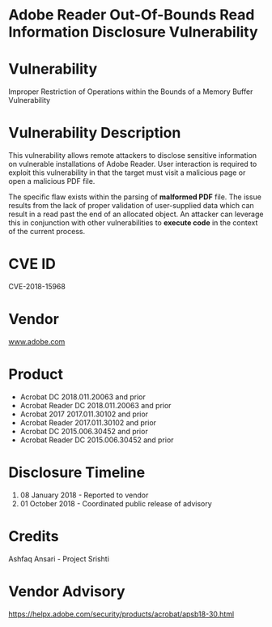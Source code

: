 # Adobe Reader Out-Of-Bounds Read Information Disclosure Vulnerability

# Vulnerability

Improper Restriction of Operations within the Bounds of a Memory Buffer Vulnerability


# Vulnerability Description

This vulnerability allows remote attackers to disclose sensitive information on vulnerable installations of Adobe Reader. User interaction is required to exploit this vulnerability in that the target must visit a malicious page or open a malicious PDF file.

The specific flaw exists within the parsing of **malformed PDF** file.  The issue results from the lack of proper validation of user-supplied data which can result in a read past the end of an allocated object. An attacker can leverage this in conjunction with other vulnerabilities to **execute code** in the context of the current process.


# CVE ID

CVE-2018-15968


# Vendor

www.adobe.com


# Product

* Acrobat DC 2018.011.20063 and prior
* Acrobat Reader DC 2018.011.20063 and prior
* Acrobat 2017 2017.011.30102 and prior
* Acrobat Reader 2017.011.30102 and prior
* Acrobat DC 2015.006.30452 and prior
* Acrobat Reader DC 2015.006.30452 and prior


# Disclosure Timeline

1. 08 January 2018 - Reported to vendor
2. 01 October 2018 - Coordinated public release of advisory


# Credits

Ashfaq Ansari - Project Srishti


# Vendor Advisory

https://helpx.adobe.com/security/products/acrobat/apsb18-30.html
